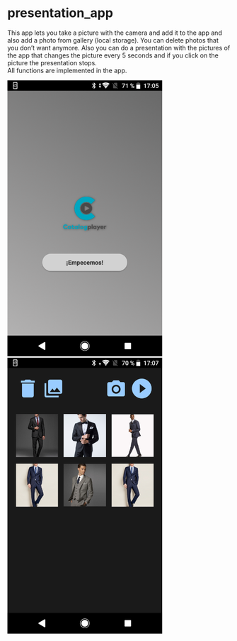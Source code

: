 # presentation_app
This app lets you take a picture with the camera and add it to the app and also add a photo from gallery (local storage). You can delete photos that you don’t want anymore. Also you can do a presentation with the pictures of the app that changes the picture every 5 seconds and if you click on the picture the presentation stops.   
All functions are implemented in the app.

<div>
  <img src="https://github.com/santirubiras/presentation_app/blob/master/Landing.png?raw=true" width="350"/>
  <img src="https://github.com/santirubiras/presentation_app/blob/master/Gallery.png?raw=true" width="350"/>
</div>

